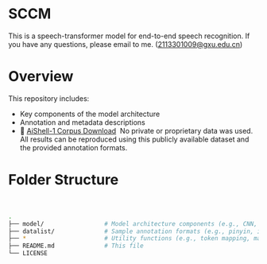 # SCCM
This is a speech-transformer model for end-to-end speech recognition. If you have any questions, please email to me. (2113301009@gxu.edu.cn)
# Overview
This repository includes:
- Key components of the model architecture
- Annotation and metadata descriptions
﻿
- 🔗 [AiShell-1 Corpus Download](https://www.aishelltech.com/kysjcp)
﻿
No private or proprietary data was used. All results can be reproduced using this publicly available dataset and the provided annotation formats.
# Folder Structure
﻿
```bash
.
├── model/                 # Model architecture components (e.g., CNN, Transformer, Mamba layers)
├── datalist/              # Sample annotation formats (e.g., pinyin, initials, finals)
├── *                      # Utility functions (e.g., token mapping, masking)
├── README.md              # This file
└── LICENSE                
